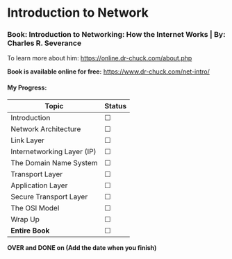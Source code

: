 # Introduction to Network

### Book: Introduction to Networking: How the Internet Works | By: Charles R. Severance

To learn more about him: <https://online.dr-chuck.com/about.php>

**Book is available online for free:** <https://www.dr-chuck.com/net-intro/>

#### My Progress:

| Topic                      | Status |
| -------------------------- | ------ |
| Introduction               | ☐      |
| Network Architecture       | ☐      |
| Link Layer                 | ☐      |
| Internetworking Layer (IP) | ☐      |
| The Domain Name System     | ☐      |
| Transport Layer            | ☐      |
| Application Layer          | ☐      |
| Secure Transport Layer     | ☐      |
| The OSI Model              | ☐      |
| Wrap Up                    | ☐      |
| **Entire Book**            | ☐      |

**OVER and DONE on (Add the date when you finish)**
